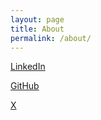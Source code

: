 ```yaml
---
layout: page
title: About
permalink: /about/
---
```


[LinkedIn](https://linkedin.com/in/carlosplanchon)

[GitHub](https://github.com/carlosplanchon/)

[X](https://x.com/carlosplanchon)

[jekyll-organization]: https://github.com/jekyll
